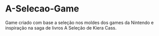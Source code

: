 # A-Selecao-Game
Game criado com base a seleção nos moldes dos games da Nintendo e inspiração na saga de livros A Seleção de Kiera Cass.
